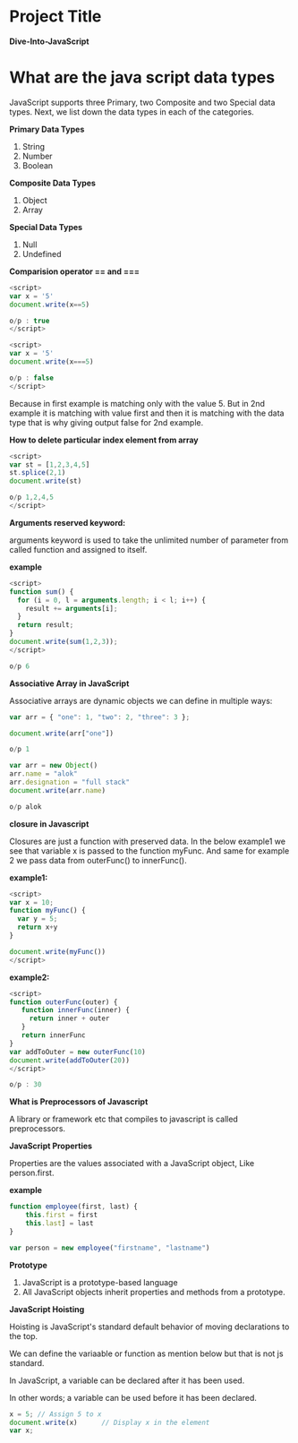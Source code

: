 # Project Title
**Dive-Into-JavaScript**

# What are the java script data types

JavaScript supports three Primary, two Composite and two Special data types. Next, we list down the data types in each of the categories.

**Primary Data Types**
  1. String
  2. Number
  3. Boolean

**Composite Data Types**
  1. Object
  2. Array
  
**Special Data Types**
  1. Null
  2. Undefined

**Comparision operator == and ===**

```javascript
<script>
var x = '5'
document.write(x==5)

o/p : true
</script>
```

```javascript
<script>
var x = '5'
document.write(x===5)

o/p : false
</script>
```

Because in first example is matching only with the value 5. But in 2nd example it is matching with value first and then it is matching with the data type that is why giving output false for 2nd example.



**How to delete particular index element from array**

```javascript
<script>
var st = [1,2,3,4,5]
st.splice(2,1)
document.write(st)

o/p 1,2,4,5
</script>
```


**Arguments reserved keyword:**

arguments keyword is used to take the unlimited number of parameter from called function and assigned to itself.

**example**

```javascript
<script>
function sum() {
  for (i = 0, l = arguments.length; i < l; i++) {
    result += arguments[i];
  }
  return result;
}
document.write(sum(1,2,3));
</script>

o/p 6
```


**Associative Array in JavaScript**

Associative arrays are dynamic objects we can define in multiple ways:

```javascript
var arr = { "one": 1, "two": 2, "three": 3 };

document.write(arr["one"])

o/p 1
```

```javascript
var arr = new Object()
arr.name = "alok"
arr.designation = "full stack"
document.write(arr.name)

o/p alok
```



**closure in Javascript**

Closures are just a function with preserved data. In the below example1 we see that variable x is passed to the function myFunc. And same for example 2 we pass data from outerFunc() to innerFunc().


**example1:**


```javascript
<script>
var x = 10;
function myFunc() {
  var y = 5;
  return x+y
}

document.write(myFunc())
</script>
```


**example2:**

```javascript
<script>
function outerFunc(outer) {
   function innerFunc(inner) {
     return inner + outer
   }
   return innerFunc
}
var addToOuter = new outerFunc(10)
document.write(addToOuter(20))
</script>

o/p : 30

```


**What is Preprocessors of Javascript**

A library or framework etc that compiles to javascript is called preprocessors.


**JavaScript Properties**


Properties are the values associated with a JavaScript object, Like person.first.

**example**


```javascript
function employee(first, last) {
    this.first = first
    this.last] = last
}

var person = new employee("firstname", "lastname")

```


**Prototype**

1. JavaScript is a prototype-based language
2. All JavaScript objects inherit properties and methods from a prototype.


**JavaScript Hoisting**


Hoisting is JavaScript's standard default behavior of moving declarations to the top.

We can define the variaable or function as mention below but that is not js standard.

In JavaScript, a variable can be declared after it has been used.

In other words; a variable can be used before it has been declared.

``` javascript
x = 5; // Assign 5 to x
document.write(x)      // Display x in the element
var x;
```




  